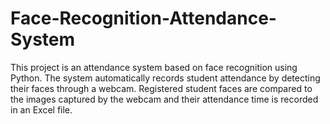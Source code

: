 # Face-Recognition-Attendance-System
This project is an attendance system based on face recognition using Python. The system automatically records student attendance by detecting their faces through a webcam. Registered student faces are compared to the images captured by the webcam and their attendance time is recorded in an Excel file.
